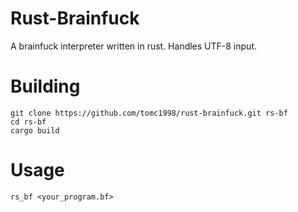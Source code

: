 # Rust-Brainfuck
A brainfuck interpreter written in rust. Handles UTF-8 input.

# Building
```
git clone https://github.com/tomc1998/rust-brainfuck.git rs-bf
cd rs-bf
cargo build
```

# Usage
```
rs_bf <your_program.bf>
```

